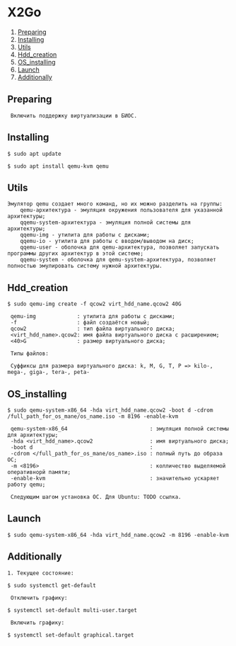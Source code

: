 # X2Go

1.  [Preparing](#Preparing)
2.  [Installing](#Installing)
3.  [Utils](#Utils)
4.  [Hdd_creation](#Hdd_creation)
5.  [OS_installing](#OS_installing)
6.  [Launch](#Launch)
7.  [Additionally](#Additionally)

## Preparing
     Включить поддержку виртуализации в БИОС.

## Installing
```
$ sudo apt update 
```
```
$ sudo apt install qemu-kvm qemu
```

## Utils

    Эмулятор qemu создает много команд, но их можно разделить на группы:
        qemu-архитектура - эмуляция окружения пользователя для указанной архитектуры;
        qqemu-system-архитектура - эмуляция полной системы для архитектуры;
        qqemu-img - утилита для работы с дисками;
        qqemu-io - утилита для работы с вводом/выводом на диск;
        qqemu-user - оболочка для qemu-архитектура, позволяет запускать программы других архитектур в этой системе;
        qqemu-system - оболочка для qemu-system-архитектура, позволяет полностью эмулировать систему нужной архитектуры.

## Hdd_creation
```
$ sudo qemu-img create -f qcow2 virt_hdd_name.qcow2 40G
```
     qemu-img             : утилита для работы с дисками;
     -f                   : файл создаётся новый;
     qcow2                : тип файла виртуального диска;
     <virt_hdd_name>.qcow2: имя файла виртуального диска с расширением;
     <40>G                : размер виртуального диска;

     Типы файлов: 

     Суффиксы для размера виртуального диска: k, M, G, T, P => kilo-, mega-, giga-, tera-, peta-

## OS_installing
```
$ sudo qemu-system-x86_64 -hda virt_hdd_name.qcow2 -boot d -cdrom /full_path_for_os_mane/os_name.iso -m 8196 -enable-kvm
```
     qemu-system-x86_64                          : эмуляция полной системы для архитектуры;
     -hda <virt_hdd_name>.qcow2                  : имя виртуального диска;
     -boot d                                     : 
     -cdrom </full_path_for_os_mane/os_name>.iso : полный путь до образа ОС;
     -m <8196>                                   : колличество выделяемой оперативнорй памяти;
     -enable-kvm                                 : значительно ускаряет работу qemu;

     Следующим шагом установка ОС. Для Ubuntu: TODO ссылка.

## Launch
```
$ sudo qemu-system-x86_64 -hda virt_hdd_name.qcow2 -m 8196 -enable-kvm
```

## Additionally

    1. Текущее состояние:
```
$ sudo systemctl get-default
```
     Отключить графику:
```
$ systemctl set-default multi-user.target
```
     Включить графику:
```
$ systemctl set-default graphical.target
```